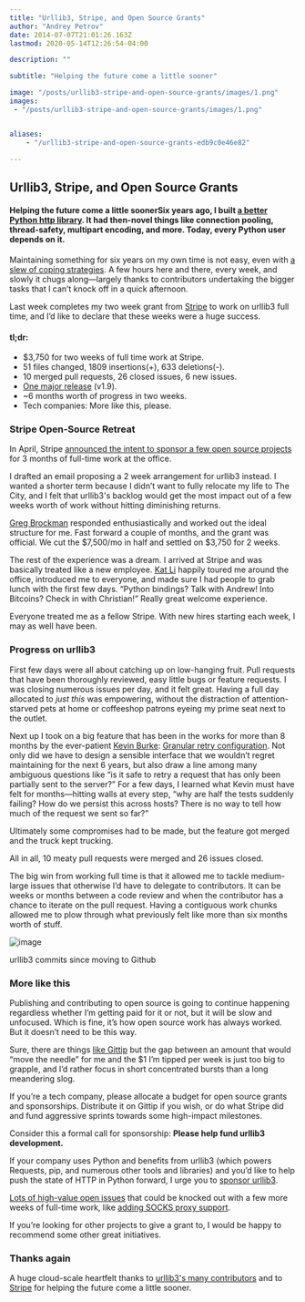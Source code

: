 ```yaml
---
title: "Urllib3, Stripe, and Open Source Grants"
author: "Andrey Petrov"
date: 2014-07-07T21:01:26.163Z
lastmod: 2020-05-14T12:26:54-04:00

description: ""

subtitle: "Helping the future come a little sooner"

image: "/posts/urllib3-stripe-and-open-source-grants/images/1.png" 
images:
 - "/posts/urllib3-stripe-and-open-source-grants/images/1.png"


aliases:
    - "/urllib3-stripe-and-open-source-grants-edb9c0e46e82"

---
```


## Urllib3, Stripe, and Open Source Grants

#### Helping the future come a little soonerSix years ago, I built [a better Python http library](https://github.com/shazow/urllib3). It had then-novel things like connection pooling, thread-safety, multipart encoding, and more. Today, every Python user depends on it.

Maintaining something for six years on my own time is not easy, even with [a slew of coping strategies](https://medium.com/@shazow/how-to-maintain-a-successful-open-source-project-aaa2a5437d3a). A few hours here and there, every week, and slowly it chugs along—largely thanks to contributors undertaking the bigger tasks that I can’t knock off in a quick afternoon.

Last week completes my two week grant from [Stripe](https://stripe.com/) to work on urllib3 full time, and I’d like to declare that these weeks were a huge success.

#### tl;dr:

*   $3,750 for two weeks of full time work at Stripe.
*   51 files changed, 1809 insertions(+), 633 deletions(-).
*   10 merged pull requests, 26 closed issues, 6 new issues.
*   [One major release](http://pypi.python.org/pypi/urllib3#changes) (v1.9).
*   ~6 months worth of progress in two weeks.
*   Tech companies: More like this, please.

### Stripe Open-Source Retreat

In April, Stripe [announced the intent to sponsor a few open source projects](https://stripe.com/blog/stripe-open-source-retreat) for 3 months of full-time work at the office.

I drafted an email proposing a 2 week arrangement for urllib3 instead. I wanted a shorter term because I didn’t want to fully relocate my life to The City, and I felt that urllib3&#39;s backlog would get the most impact out of a few weeks worth of work without hitting diminishing returns.

[Greg Brockman](https://twitter.com/thegdb) responded enthusiastically and worked out the ideal structure for me. Fast forward a couple of months, and the grant was official. We cut the $7,500/mo in half and settled on $3,750 for 2 weeks.

The rest of the experience was a dream. I arrived at Stripe and was basically treated like a new employee. [Kat Li](https://twitter.com/kitchenettekat) happily toured me around the office, introduced me to everyone, and made sure I had people to grab lunch with the first few days. “Python bindings? Talk with Andrew! Into Bitcoins? Check in with Christian!” Really great welcome experience.

Everyone treated me as a fellow Stripe. With new hires starting each week, I may as well have been.

### Progress on urllib3

First few days were all about catching up on low-hanging fruit. Pull requests that have been thoroughly reviewed, easy little bugs or feature requests. I was closing numerous issues per day, and it felt great. Having a full day allocated to _just this_ was empowering, without the distraction of attention-starved pets at home or coffeeshop patrons eyeing my prime seat next to the outlet.

Next up I took on a big feature that has been in the works for more than 8 months by the ever-patient [Kevin Burke](http://twitter.com/kevinburke): [Granular retry configuration](https://github.com/shazow/urllib3/pull/326). Not only did we have to design a sensible interface that we wouldn’t regret maintaining for the next 6 years, but also draw a line among many ambiguous questions like “is it safe to retry a request that has only been partially sent to the server?” For a few days, I learned what Kevin must have felt for months—hitting walls at every step, “why are half the tests suddenly failing? How do we persist this across hosts? There is no way to tell how much of the request we sent so far?”

Ultimately some compromises had to be made, but the feature got merged and the truck kept trucking.

All in all, 10 meaty pull requests were merged and 26 issues closed.

The big win from working full time is that it allowed me to tackle medium-large issues that otherwise I’d have to delegate to contributors. It can be weeks or months between a code review and when the contributor has a chance to iterate on the pull request. Having a contiguous work chunks allowed me to plow through what previously felt like more than six months worth of stuff.




![image](/posts/urllib3-stripe-and-open-source-grants/images/1.png#layoutTextWidth)

urllib3 commits since moving to Github



### More like this

Publishing and contributing to open source is going to continue happening regardless whether I’m getting paid for it or not, but it will be slow and unfocused. Which is fine, it’s how open source work has always worked. But it doesn’t need to be this way.

Sure, there are things [like Gittip](https://www.gittip.com/shazow/) but the gap between an amount that would “move the needle” for me and the $1 I’m tipped per week is just too big to grapple, and I’d rather focus in short concentrated bursts than a long meandering slog.

If you’re a tech company, please allocate a budget for open source grants and sponsorships. Distribute it on Gittip if you wish, or do what Stripe did and fund aggressive sprints towards some high-impact milestones.

Consider this a formal call for sponsorship: **Please help fund urllib3 development.**

If your company uses Python and benefits from urllib3 (which powers Requests, pip, and numerous other tools and libraries) and you’d like to help push the state of HTTP in Python forward, I urge you to [sponsor urllib3](https://urllib3.readthedocs.org/en/latest/#sponsorship).

[Lots of high-value open issues](https://github.com/shazow/urllib3/issues?direction=desc&amp;sort=created&amp;state=open) that could be knocked out with a few more weeks of full-time work, like [adding SOCKS proxy support](https://github.com/shazow/urllib3/pull/284).

If you’re looking for other projects to give a grant to, I would be happy to recommend some other great initiatives.

### Thanks again

A huge cloud-scale heartfelt thanks to [urllib3&#39;s many contributors](https://github.com/shazow/urllib3/blob/master/CONTRIBUTORS.txt) and to [Stripe](https://stripe.com/) for helping the future come a little sooner.
